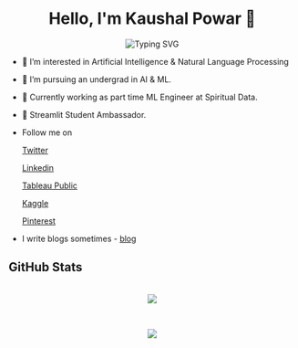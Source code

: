 <h1 align="center">Hello, I'm Kaushal Powar 👋  </h1>

<p align="center">
  <img src="https://readme-typing-svg.herokuapp.com?font=&color=964EF4&lines=Learning+Generative+AI&center=true" alt="Typing SVG">
</p>

- 👀 I’m interested in Artificial Intelligence & Natural Language Processing <br/>
- 🌱 I’m pursuing an undergrad in AI & ML.<br/>
- 💼 Currently working as part time ML Engineer at Spiritual Data.
- 🎈 Streamlit Student Ambassador.
- Follow me on

  [Twitter](https://twitter.com/Obelisk_1531)

  [Linkedin](https://www.linkedin.com/in/kaushal-powar-a52b1a159/)
  
  [Tableau Public](https://public.tableau.com/app/profile/kaushal.powar7753)
  
  [Kaggle](https://www.kaggle.com/kaushalpowar)
  
  [Pinterest](https://in.pinterest.com/kaushal_1531/)
  
 - I write blogs sometimes - [blog](https://writtenbykaushal.hashnode.dev/)

<h2>GitHub Stats</h2>

<p align="center">
  <br>
 
  <img src="https://github-readme-stats.vercel.app/api?username=kaushalpowar&show_icons=true&theme=tokyonight" />
  

</p>

<br/>

<p align="center">
 
  <img src="https://github-readme-stats.vercel.app/api/top-langs?username=kaushalpowar&langs_count=10&show_icons=true&theme=tokyonight&locale=en&layout=compact"/>
</p>





